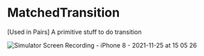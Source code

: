 # MatchedTransition
[Used in Pairs] A primitive stuff to do transition

![Simulator Screen Recording - iPhone 8 - 2021-11-25 at 15 05 26](https://user-images.githubusercontent.com/1888355/143388528-1db9d61e-fa85-4889-8cf1-d06f555efb67.gif)
